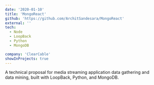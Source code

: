 ```yaml
---
date: '2020-01-10'
title: 'MongoReact'
github: 'https://github.com/ArchitSandesara/MongoReact'
external: ''
tech:
  - Node
  - LoopBack
  - Python
  - MongoDB

company: 'ClearCable'
showInProjects: true
---
```


A technical proposal for media streaming application data gathering and data mining, built with LoopBack, Python, and MongoDB.
